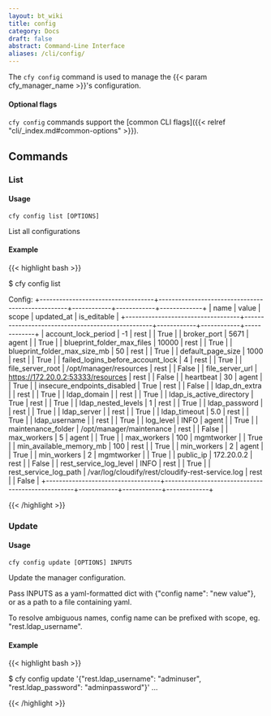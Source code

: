 ```yaml
---
layout: bt_wiki
title: config
category: Docs
draft: false
abstract: Command-Line Interface
aliases: /cli/config/
---
```


The `cfy config` command is used to manage the {{< param cfy_manager_name >}}'s configuration.

#### Optional flags
`cfy config` commands support the [common CLI flags]({{< relref "cli/_index.md#common-options" >}}).


## Commands

### List

#### Usage
`cfy config list [OPTIONS]`

List all configurations


#### Example

{{< highlight  bash  >}}

$ cfy config list

Config:
+-----------------------------------+--------------------------------------------------+------------+------------+-------------+
|                name               |                      value                       |   scope    | updated_at | is_editable |
+-----------------------------------+--------------------------------------------------+------------+------------+-------------+
|        account_lock_period        |                        -1                        |    rest    |            |     True    |
|            broker_port            |                       5671                       |   agent    |            |     True    |
|     blueprint_folder_max_files    |                      10000                       |    rest    |            |     True    |
|    blueprint_folder_max_size_mb   |                        50                        |    rest    |            |     True    |
|         default_page_size         |                       1000                       |    rest    |            |     True    |
| failed_logins_before_account_lock |                        4                         |    rest    |            |     True    |
|          file_server_root         |              /opt/manager/resources              |    rest    |            |    False    |
|          file_server_url          |        https://172.20.0.2:53333/resources        |    rest    |            |    False    |
|             heartbeat             |                        30                        |   agent    |            |     True    |
|    insecure_endpoints_disabled    |                       True                       |    rest    |            |    False    |
|           ldap_dn_extra           |                                                  |    rest    |            |     True    |
|            ldap_domain            |                                                  |    rest    |            |     True    |
|      ldap_is_active_directory     |                       True                       |    rest    |            |     True    |
|         ldap_nested_levels        |                        1                         |    rest    |            |     True    |
|           ldap_password           |                                                  |    rest    |            |     True    |
|            ldap_server            |                                                  |    rest    |            |     True    |
|            ldap_timeout           |                       5.0                        |    rest    |            |     True    |
|           ldap_username           |                                                  |    rest    |            |     True    |
|             log_level             |                       INFO                       |   agent    |            |     True    |
|         maintenance_folder        |             /opt/manager/maintenance             |    rest    |            |    False    |
|            max_workers            |                        5                         |   agent    |            |     True    |
|            max_workers            |                       100                        | mgmtworker |            |     True    |
|      min_available_memory_mb      |                       100                        |    rest    |            |     True    |
|            min_workers            |                        2                         |   agent    |            |     True    |
|            min_workers            |                        2                         | mgmtworker |            |     True    |
|             public_ip             |                    172.20.0.2                    |    rest    |            |    False    |
|       rest_service_log_level      |                       INFO                       |    rest    |            |     True    |
|       rest_service_log_path       | /var/log/cloudify/rest/cloudify-rest-service.log |    rest    |            |    False    |
+-----------------------------------+--------------------------------------------------+------------+------------+-------------+

{{< /highlight >}}


### Update

#### Usage
`cfy config update [OPTIONS] INPUTS`

  Update the manager configuration.

  Pass INPUTS as a yaml-formatted dict with {"config name": "new value"}, or
  as a path to a file containing yaml.

  To resolve ambiguous names, config name can be prefixed with scope, eg.
  "rest.ldap_username".

#### Example

{{< highlight  bash  >}}

$ cfy config update '{"rest.ldap_username": "adminuser", "rest.ldap_password": "adminpassword"}'
...

{{< /highlight >}}
